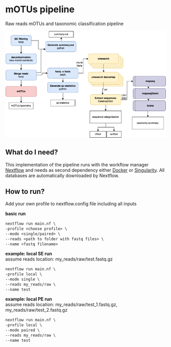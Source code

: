 # mOTUs pipeline

Raw reads mOTUs and taxonomic classification pipeline

![plot](AssemblyPipelineFlow.png)

## What do I need?

This implementation of the pipeline runs with the workflow manager [Nextflow](https://www.nextflow.io/) and needs as second dependency either [Docker](https://docs.docker.com/v17.09/engine/installation/linux/docker-ce/ubuntu/#install-docker-ce) or [Singularity](https://sylabs.io/guides/3.0/user-guide/quick_start.html). 
All databases are automatically downloaded by Nextflow. 

## How to run?

Add your own profile to nextflow.config file including all inputs 

**basic run**
```commandline
nextflow run main.nf \
-profile <choose profile> \
--mode <single/paired> \
--reads <path to folder with fastq files> \
--name <fastq filename>
```

**example: local SE run** \
assume reads location: my_reads/raw/test.fastq.gz
```commandline
nextflow run main.nf \
-profile local \
--mode single \
--reads my_reads/raw \
--name test
```

**example: local PE run** \
assume reads location: my_reads/raw/test_1.fastq.gz, my_reads/raw/test_2.fastq.gz
```commandline
nextflow run main.nf \
-profile local \
--mode paired \
--reads my_reads/raw \
--name test
```